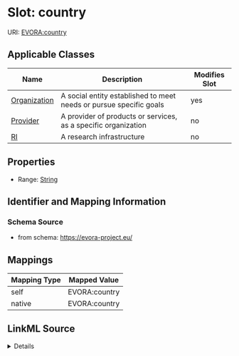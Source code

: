 

# Slot: country



URI: [EVORA:country](https://evora-project.eu/country)



<!-- no inheritance hierarchy -->





## Applicable Classes

| Name | Description | Modifies Slot |
| --- | --- | --- |
| [Organization](Organization.md) | A social entity established to meet needs or pursue specific goals |  yes  |
| [Provider](Provider.md) | A provider of products or services, as a specific organization |  no  |
| [RI](RI.md) | A research infrastructure |  no  |







## Properties

* Range: [String](String.md)





## Identifier and Mapping Information







### Schema Source


* from schema: https://evora-project.eu/




## Mappings

| Mapping Type | Mapped Value |
| ---  | ---  |
| self | EVORA:country |
| native | EVORA:country |




## LinkML Source

<details>
```yaml
name: country
from_schema: https://evora-project.eu/
rank: 1000
alias: country
domain_of:
- Organization
range: string

```
</details>